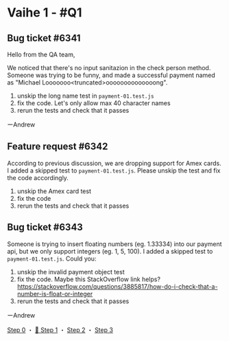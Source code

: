 # Vaihe 1 - #Q1

## Bug ticket #6341

Hello from the QA team,

We noticed that there's no input sanitazion in the check person method. Someone was trying to be funny, and made a successful payment named as "Michael
Looooooo&lt;truncated&gt;oooooooooooooong". 

1) unskip the long name test in `payment-01.test.js`
2) fix the code. Let's only allow max 40 character names
3) rerun the tests and check that it passes

ーAndrew

## Feature request #6342

According to previous discussion, we are dropping support for Amex cards. I added a skipped test to `payment-01.test.js`. Please unskip the test and fix the code accordingly.

1) unskip the Amex card test
2) fix the code
3) rerun the tests and check that it passes

## Bug ticket #6343

Someone is trying to insert floating numbers (eg. 1.33334) into our payment api, but we only support integers (eg. 1, 5, 100). I added a skipped test to `payment-01.test.js`. Could you:

1) unskip the invalid payment object test
2) fix the code. Maybe this StackOverflow link helps? https://stackoverflow.com/questions/3885817/how-do-i-check-that-a-number-is-float-or-integer
3) rerun the tests and check that it passes

ーAndrew

[Step 0](./ASSESSMENT.md) ・
[📖 Step 1](./ASSESSMENT1.md) ・
[Step 2](./ASSESSMENT2.md) ・
[Step 3](./ASSESSMENT3.md)